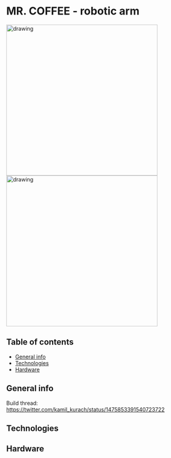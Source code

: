 # MR. COFFEE - robotic arm

<p float="left">
    <img src="./Screenshot 2022-01-14 15_02_22.png" alt="drawing" width="400"/>
    <img src="./Screenshot 2022-01-14 15_06_58.png" alt="drawing" width="400"/>
</p>

## Table of contents

* [General info](#general-info)
* [Technologies](#technologies)
* [Hardware](#hardware)

## General info

Build thread: https://twitter.com/kamil_kurach/status/1475853391540723722

## Technologies

## Hardware

